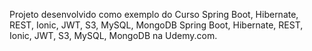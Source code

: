 Projeto desenvolvido como exemplo do Curso Spring Boot, Hibernate, REST, Ionic, JWT, S3, MySQL, MongoDB
Spring Boot, Hibernate, REST, Ionic, JWT, S3, MySQL, MongoDB na Udemy.com.